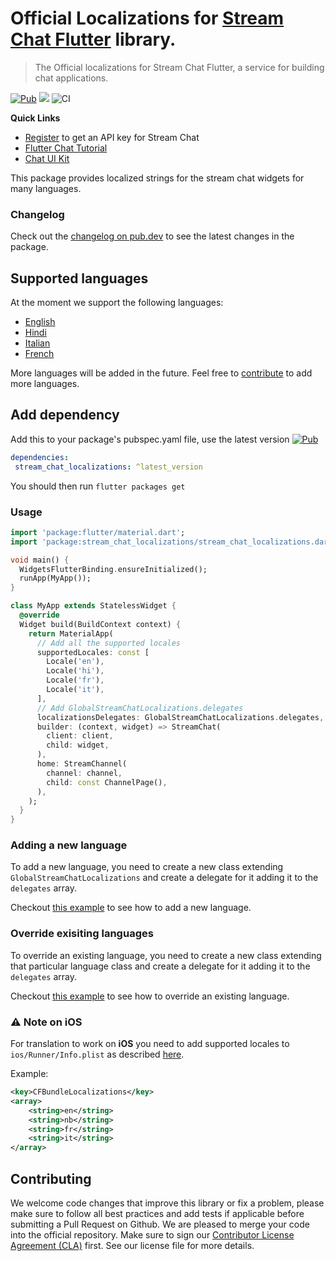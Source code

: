 # Official Localizations for [Stream Chat Flutter](https://getstream.io/chat/sdk/flutter/) library.

> The Official localizations for Stream Chat Flutter, a service for
> building chat applications.

[![Pub](https://img.shields.io/pub/v/stream_chat_localizations.svg)](https://pub.dartlang.org/packages/stream_chat_localizations)
![](https://img.shields.io/badge/platform-flutter%20%7C%20flutter%20web-ff69b4.svg?style=flat-square)
![CI](https://github.com/GetStream/stream-chat-flutter/workflows/stream_flutter_workflow/badge.svg?branch=master)


**Quick Links**

- [Register](https://getstream.io/chat/trial/) to get an API key for Stream Chat
- [Flutter Chat Tutorial](https://getstream.io/chat/flutter/tutorial/) 
- [Chat UI Kit](https://getstream.io/chat/ui-kit/)

This package provides localized strings for the stream chat widgets for many languages.

### Changelog

Check out the [changelog on pub.dev](https://pub.dev/packages/stream_chat_localizations/changelog) to see the latest changes in the package.

## Supported languages

At the moment we support the following languages:
- [English](https://pub.dev/documentation/stream_chat_localizations/latest/stream_chat_localizations/StreamChatLocalizationsEn-class.html)
- [Hindi](https://pub.dev/documentation/stream_chat_localizations/latest/stream_chat_localizations/StreamChatLocalizationsHi-class.html)
- [Italian](https://pub.dev/documentation/stream_chat_localizations/latest/stream_chat_localizations/StreamChatLocalizationsIt-class.html)
- [French](https://pub.dev/documentation/stream_chat_localizations/latest/stream_chat_localizations/StreamChatLocalizationsFr-class.html)

More languages will be added in the future. Feel free to [contribute](https://github.com/GetStream/stream-chat-flutter/blob/master/CONTRIBUTING.md) to add more languages.

## Add dependency

Add this to your package's pubspec.yaml file, use the latest version [![Pub](https://img.shields.io/pub/v/stream_chat_localizations.svg)](https://pub.dartlang.org/packages/stream_chat_localizations)
```yaml
dependencies:
 stream_chat_localizations: ^latest_version
```

You should then run `flutter packages get`

### Usage

```dart
import 'package:flutter/material.dart';
import 'package:stream_chat_localizations/stream_chat_localizations.dart';

void main() {
  WidgetsFlutterBinding.ensureInitialized();
  runApp(MyApp());
}

class MyApp extends StatelessWidget {
  @override
  Widget build(BuildContext context) {
    return MaterialApp(
      // Add all the supported locales
      supportedLocales: const [
        Locale('en'),
        Locale('hi'),
        Locale('fr'),
        Locale('it'),
      ],
      // Add GlobalStreamChatLocalizations.delegates
      localizationsDelegates: GlobalStreamChatLocalizations.delegates,
      builder: (context, widget) => StreamChat(
        client: client,
        child: widget,
      ),
      home: StreamChannel(
        channel: channel,
        child: const ChannelPage(),
      ),
    );
  }
}
```

### Adding a new language

To add a new language, you need to create a new class extending `GlobalStreamChatLocalizations` and create a delegate for it adding it to the `delegates` array.

Checkout [this example](https://github.com/GetStream/stream-chat-flutter/blob/master/packages/stream_chat_localizations/example/lib/add_new_lang.dart) to see how to add a new language.

### Override exisiting languages

To override an existing language, you need to create a new class extending that particular language class and create a delegate for it adding it to the `delegates` array.

Checkout [this example](https://github.com/GetStream/stream-chat-flutter/blob/master/packages/stream_chat_localizations/example/lib/override_lang.dart) to see how to override an existing language.

### ⚠️ Note on **iOS**

For translation to work on **iOS** you need to add supported locales to 
`ios/Runner/Info.plist` as described [here](https://flutter.dev/docs/development/accessibility-and-localization/internationalization#specifying-supportedlocales).

Example:

```xml
<key>CFBundleLocalizations</key>
<array>
	<string>en</string>
	<string>nb</string>
	<string>fr</string>
	<string>it</string>
</array>
```

## Contributing

We welcome code changes that improve this library or fix a problem,
please make sure to follow all best practices and add tests if applicable before submitting a Pull Request on Github.
We are pleased to merge your code into the official repository.
Make sure to sign our [Contributor License Agreement (CLA)](https://docs.google.com/forms/d/e/1FAIpQLScFKsKkAJI7mhCr7K9rEIOpqIDThrWxuvxnwUq2XkHyG154vQ/viewform) first.
See our license file for more details.
